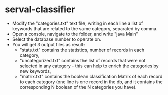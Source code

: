 serval-classifier
=================

- Modify the "categories.txt" text file, writing in each line a list of keywords that are related to the same category, separated by comma. 
- Open a console, navigate to the folder, and write "java Main"
- Select the database number to operate on. 
- You will get 3 output files as result: 
 	- "stats.txt" contains the statistics, number of records in each category, 
	- "uncategorized.txt" contains the list of records that were not selected in any category - this can help to enrich the categories by new keywords, 
	- "matrix.txt" contains the boolean classification Matrix of each record to each category (one line is one record in the db, and it contains the corresponding N boolean of the N categories you have).
